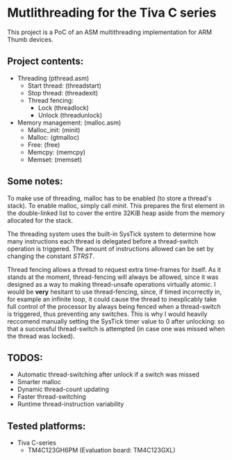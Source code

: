 # Mutlithreading for the Tiva C series
This project is a PoC of an ASM multithreading implementation for ARM Thumb
devices.

## Project contents:
* Threading          (pthread.asm)
    * Start thread:  (threadstart)
    * Stop thread:   (threadexit)
    * Thread fencing:
        * Lock       (threadlock)
        * Unlock     (threadunlock)
* Memory management: (malloc.asm)
    * Malloc_init:   (minit)
    * Malloc:        (gtmalloc)
    * Free:          (free)
    * Memcpy:        (memcpy)
    * Memset:        (memset)

## Some notes:
To make use of threading, malloc has to be enabled (to store a thread's stack).
To enable malloc, simply call *minit*. This prepares the first element in the
double-linked list to cover the entire 32KiB heap aside from the memory
allocated for the stack.

The threading system uses the built-in SysTick system to determine how many
instructions each thread is delegated before a thread-switch operation is
triggered. The amount of instructions allowed can be set by changing the
constant *STRST*.

Thread fencing allows a thread to request extra time-frames for itself. As it
stands at the moment, thread-fencing will always be allowed, since it was
designed as a way to making thread-unsafe operations virtually atomic. I would
be **very** hesitant to use thread-fencing, since, if timed incorrectly in, for
example an infinite loop, it could cause the thread to inexplicably take full
control of the processor by always being fenced when a thread-switch is
triggered, thus preventing any switches. This is why I would heavily reccomend
manually setting the SysTick timer value to 0 after unlocking: so that a
successful thread-switch is attempted (in case one was missed when the thread
was locked).

## TODOS:
* Automatic thread-switching after unlock if a switch was missed
* Smarter malloc
* Dynamic thread-count updating
* Faster thread-switching
* Runtime thread-instruction variability

## Tested platforms:
* Tiva C-series
    * TM4C123GH6PM (Evaluation board: TM4C123GXL)